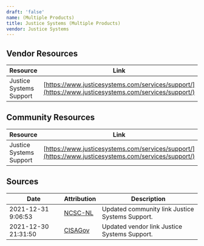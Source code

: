 ```yaml
---
draft: 'false'
name: (Multiple Products)
title: Justice Systems (Multiple Products)
vendor: Justice Systems
---
```


## Vendor Resources
| Resource | Link |
| --- | --- |
| Justice Systems Support | [https://www.justicesystems.com/services/support/](https://www.justicesystems.com/services/support/) |

## Community Resources
| Resource | Link |
| --- | --- |
| Justice Systems Support | [https://www.justicesystems.com/services/support/](https://www.justicesystems.com/services/support/) |


## Sources
| Date | Attribution | Description |
| --- | --- | --- |
| 2021-12-31 9:06:53 | [NCSC-NL](https://github.com/NCSC-NL/log4shell/blob/main/software/README.md) | Updated community link Justice Systems Support.  |
| 2021-12-30 21:31:50 | [CISAGov](https://raw.githubusercontent.com/cisagov/log4j-affected-db/develop/README.md) | Updated vendor link Justice Systems Support.  |
